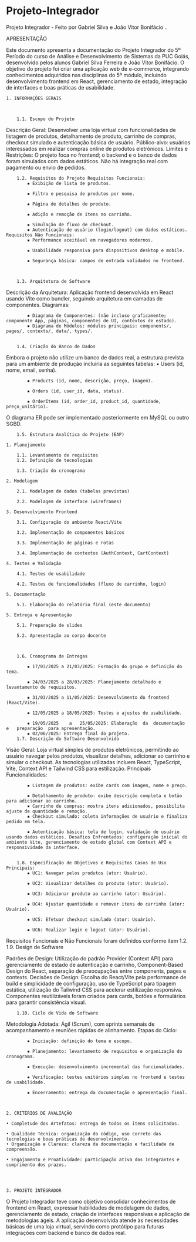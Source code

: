 # Projeto-Integrador
Projeto Integrador - Feito por Gabriel Silva e João Vitor Bonifácio 
..


APRESENTAÇÃO

Este documento apresenta a documentação do Projeto Integrador do 5º Período do curso de Análise e Desenvolvimento de Sistemas da PUC Goiás, desenvolvido pelos alunos Gabriel Silva Ferreira e João Vitor Bonifácio. O objetivo do projeto foi criar uma aplicação web de e-commerce, integrando conhecimentos adquiridos nas disciplinas do 5º módulo, incluindo desenvolvimento frontend em React, gerenciamento de estado, integração de interfaces e boas práticas de usabilidade.


    1. INFORMAÇÕES GERAIS



        1.1. Escopo do Projeto

Descrição Geral: Desenvolver uma loja virtual com funcionalidades de listagem de produtos, detalhamento de produto, carrinho de compras, checkout simulado e autenticação básica de usuário. Público-alvo: usuários interessados em realizar compras online de produtos eletrônicos.
Limites e Restrições: O projeto foca no frontend; o backend e o banco de dados foram simulados com dados estáticos. Não há integração real com pagamento ou envio de pedidos.


        1.2. Requisitos do Projeto Requisitos Funcionais:
            ▪ Exibição de lista de produtos.

            ▪ Filtro e pesquisa de produtos por nome.

            ▪ Página de detalhes do produto.

            ▪ Adição e remoção de itens no carrinho.

            ▪ Simulação de fluxo de checkout.
            ▪ Autenticação de usuário (login/logout) com dados estáticos. Requisitos Não Funcionais:
            ▪ Performance aceitável em navegadores modernos.

            ▪ Usabilidade responsiva para dispositivos desktop e mobile.

            ▪ Segurança básica: campos de entrada validados no frontend.



        1.3. Arquitetura de Software

Descrição da Arquitetura: Aplicação frontend desenvolvida em React usando Vite como bundler, seguindo arquitetura em camadas de componentes.
Diagramas:

            ▪ Diagrama de Componentes: (não incluso graficamente; componente App, páginas, componentes de UI, contextos de estado).
            ▪ Diagrama de Módulos: módulos principais: components/, pages/, contexts/, data/, types/.


        1.4. Criação do Banco de Dados

Embora o projeto não utilize um banco de dados real, a estrutura prevista para um ambiente de produção incluiria as seguintes tabelas:
            ▪ Users (id, nome, email, senha).

            ▪ Products (id, nome, descrição, preço, imagem).

            ▪ Orders (id, user_id, data, status).

            ▪ OrderItems (id, order_id, product_id, quantidade, preço_unitário).

O diagrama ER pode ser implementado posteriormente em MySQL ou outro SGBD.



        1.5. Estrutura Analítica do Projeto (EAP)

    1. Planejamento

        1.1. Levantamento de requisitos
        1.2. Definição de tecnologias

        1.3. Criação do cronograma

    2. Modelagem

        2.1. Modelagem de dados (tabelas previstas)

        2.2. Modelagem de interface (wireframes)

    3. Desenvolvimento Frontend

        3.1. Configuração do ambiente React/Vite

        3.2. Implementação de componentes básicos

        3.3. Implementação de páginas e rotas

        3.4. Implementação de contextos (AuthContext, CartContext)

    4. Testes e Validação

        4.1. Testes de usabilidade

        4.2. Testes de funcionalidades (fluxo de carrinho, login)

    5. Documentação

        5.1. Elaboração do relatório final (este documento)

    5. Entrega e Apresentação

        5.1. Preparação de slides

        5.2. Apresentação ao corpo docente



        1.6. Cronograma de Entregas

            ▪ 17/03/2025 a 21/03/2025: Formação do grupo e definição do tema.

            ▪ 24/03/2025 a 28/03/2025: Planejamento detalhado e levantamento de requisitos.

            ▪ 31/03/2025 a 11/05/2025: Desenvolvimento do frontend (React/Vite).

            ▪ 12/05/2025 a 18/05/2025: Testes e ajustes de usabilidade.

            ▪ 19/05/2025	a	25/05/2025:	Elaboração	da	documentação	e	preparação	para apresentação.
            ▪ 02/06/2025: Entrega final do projeto.
        1.7. Descrição do Software Desenvolvido

Visão Geral: Loja virtual simples de produtos eletrônicos, permitindo ao usuário navegar pelos produtos, visualizar detalhes, adicionar ao carrinho e simular o checkout. As tecnologias utilizadas incluem React, TypeScript, Vite, Context API e Tailwind CSS para estilização.
Principais Funcionalidades:

            ▪ Listagem de produtos: exibe cards com imagem, nome e preço.

            ▪ Detalhamento de produto: exibe descrição completa e botão para adicionar ao carrinho.
            ▪ Carrinho de compras: mostra itens adicionados, possibilita ajuste de quantidade e remoção.
            ▪ Checkout simulado: coleta informações de usuário e finaliza pedido em tela.

            ▪ Autenticação básica: tela de login, validação de usuário usando dados estáticos. Desafios Enfrentados: configuração inicial do ambiente Vite, gerenciamento de estado global com Context API e responsividade da interface.


        1.8. Especificação de Objetivos e Requisitos Casos de Uso Principais:
            ▪ UC1: Navegar pelos produtos (ator: Usuário).

            ▪ UC2: Visualizar detalhes do produto (ator: Usuário).

            ▪ UC3: Adicionar produto ao carrinho (ator: Usuário).

            ▪ UC4: Ajustar quantidade e remover itens do carrinho (ator: Usuário).

            ▪ UC5: Efetuar checkout simulado (ator: Usuário).

            ▪ UC6: Realizar login e logout (ator: Usuário).

Requisitos Funcionais e Não Funcionais foram definidos conforme item 1.2.
        1.9. Design de Software

Padrões de Design: Utilização do padrão Provider (Context API) para gerenciamento de estado de autenticação e carrinho, Component-Based Design do React, separação de preocupações entre components, pages e contexts.
Decisões de Design: Escolha do React/Vite pela performance de build e simplicidade de configuração, uso de TypeScript para tipagem estática, utilização do Tailwind CSS para acelerar estilização responsiva. Componentes reutilizáveis foram criados para cards, botões e formulários para garantir consistência visual.


        1.10. Ciclo de Vida do Software

Metodologia Adotada: Ágil (Scrum), com sprints semanais de acompanhamento e reuniões rápidas de alinhamento.
Etapas do Ciclo:

            ▪ Iniciação: definição do tema e escopo.

            ▪ Planejamento: levantamento de requisitos e organização do cronograma.

            ▪ Execução: desenvolvimento incremental das funcionalidades.

            ▪ Verificação: testes unitários simples no frontend e testes de usabilidade.

            ▪ Encerramento: entrega da documentação e apresentação final.



    2. CRITÉRIOS DE AVALIAÇÃO

    • Completude dos Artefatos: entrega de todos os itens solicitados.

    • Qualidade Técnica: organização do código, uso correto das tecnologias e boas práticas de desenvolvimento.
    • Organização e Clareza: clareza da documentação e facilidade de compreensão.

    • Engajamento e Proatividade: participação ativa dos integrantes e cumprimento dos prazos.




    3. PROJETO INTEGRADOR

O Projeto Integrador teve como objetivo consolidar conhecimentos de frontend em React, expressar habilidades de modelagem de dados, gerenciamento de estado, criação de interfaces responsivas e aplicação de metodologias ágeis. A aplicação desenvolvida atende às necessidades básicas de uma loja virtual, servindo como protótipo para futuras integrações com backend e banco de dados real.
